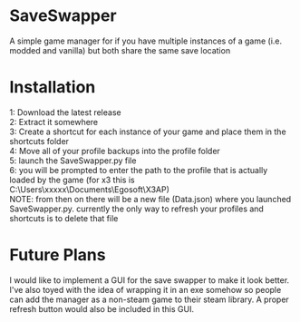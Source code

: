 # SaveSwapper
A simple game manager for if you have multiple instances of a game (i.e. modded and vanilla) but both share the same save location

# Installation
1: Download the latest release  
2: Extract it somewhere  
3: Create a shortcut for each instance of your game and place them in the shortcuts folder  
4: Move all of your profile backups into the profile folder  
5: launch the SaveSwapper.py file  
6: you will be prompted to enter the path to the profile that is actually loaded by the game (for x3 this is C:\Users\xxxxx\Documents\Egosoft\X3AP)  
NOTE: from then on there will be a new file (Data.json) where you launched SaveSwapper.py. currently the only way to refresh your profiles and shortcuts is to delete that file 

# Future Plans
I would like to implement a GUI for the save swapper to make it look better. I've also toyed with the idea of wrapping it in an exe somehow so people can add the manager as a non-steam game to their steam library. A proper refresh button would also be included in this GUI.

